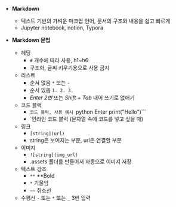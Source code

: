 - **Markdown**
    - 텍스트 기반의 가벼운 마크업 언어, 문서의 구조와 내용을 쉽고 빠르게
    - Jupyter notebook, notion, Typora

- **Markdown 문법**
    - 헤딩
        - `#` 개수에 따라 사용, h1~h6
        - 구조화, 글씨 키우기용으로 사용 금지
    - 리스트
        - 순서 없음 `*` 또는 `-`
        - 순서 있음 `1. 2. 3.`
        - *Enter 2번* 또는 *Shift + Tab* 내어 쓰기로 없애기
    - 코드 블럭
        - ```코드 블럭, 사용 예시 ```python Enter print("Hello")```
        - `인라인 코드 블럭 (문자열 속에 코드를 넣고 싶을 때)
    - 링크
        - `[string](url)`
        - string은 보여지는 부분, url은 연결할 부분
    - 이미지
        - `![string](img_url)`
        - .assets 폴더를 만들어서 자동으로 이미지 저장
    - 텍스트 강조
        - `**` **Bold
        - `*` 기울임
        - `~~` 취소선
    - 수평선
        *`-`* 또는 `*` 또는 `_`  3번 입력
